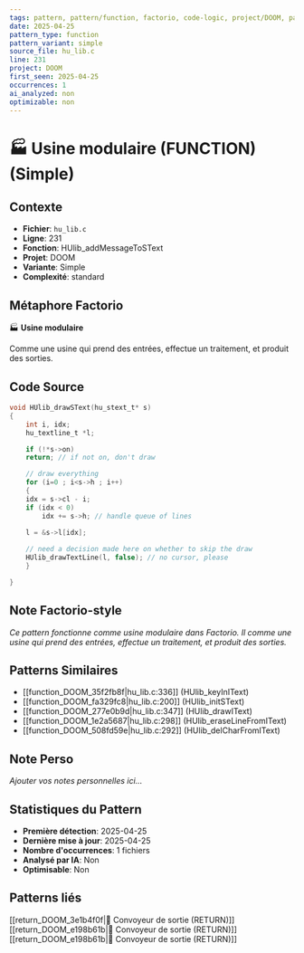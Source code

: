 ```yaml
---
tags: pattern, pattern/function, factorio, code-logic, project/DOOM, pattern/variant/simple
date: 2025-04-25
pattern_type: function
pattern_variant: simple
source_file: hu_lib.c
line: 231
project: DOOM
first_seen: 2025-04-25
occurrences: 1
ai_analyzed: non
optimizable: non
---
```


# 🏭 Usine modulaire (FUNCTION) (Simple)

## Contexte
- **Fichier**: `hu_lib.c`
- **Ligne**: 231
- **Fonction**: HUlib_addMessageToSText
- **Projet**: DOOM
- **Variante**: Simple
- **Complexité**: standard

## Métaphore Factorio
🏭 **Usine modulaire**

Comme une usine qui prend des entrées, effectue un traitement, et produit des sorties.

## Code Source
```c
void HUlib_drawSText(hu_stext_t* s)
{
    int i, idx;
    hu_textline_t *l;

    if (!*s->on)
	return; // if not on, don't draw

    // draw everything
    for (i=0 ; i<s->h ; i++)
    {
	idx = s->cl - i;
	if (idx < 0)
	    idx += s->h; // handle queue of lines
	
	l = &s->l[idx];

	// need a decision made here on whether to skip the draw
	HUlib_drawTextLine(l, false); // no cursor, please
    }

}
```

## Note Factorio-style
*Ce pattern fonctionne comme usine modulaire dans Factorio. Il comme une usine qui prend des entrées, effectue un traitement, et produit des sorties.*

## Patterns Similaires
- [[function_DOOM_35f2fb8f|hu_lib.c:336]] (HUlib_keyInIText)
- [[function_DOOM_fa329fc8|hu_lib.c:200]] (HUlib_initSText)
- [[function_DOOM_277e0b9d|hu_lib.c:347]] (HUlib_drawIText)
- [[function_DOOM_1e2a5687|hu_lib.c:298]] (HUlib_eraseLineFromIText)
- [[function_DOOM_508fd59e|hu_lib.c:292]] (HUlib_delCharFromIText)

## Note Perso
*Ajouter vos notes personnelles ici...*

## Statistiques du Pattern
- **Première détection**: 2025-04-25
- **Dernière mise à jour**: 2025-04-25
- **Nombre d'occurrences**: 1 fichiers
- **Analysé par IA**: Non
- **Optimisable**: Non

## Patterns liés
[[return_DOOM_3e1b4f0f|🚚 Convoyeur de sortie (RETURN)]]
[[return_DOOM_e198b61b|🚚 Convoyeur de sortie (RETURN)]]
[[return_DOOM_e198b61b|🚚 Convoyeur de sortie (RETURN)]]
